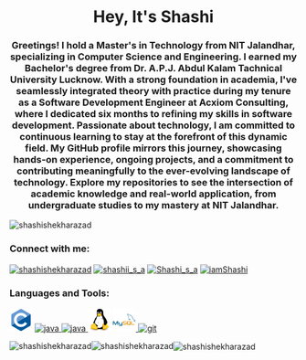<h1 align="center">Hey, It's Shashi</h1>
<h3 align="center">Greetings! I hold a Master's in Technology from NIT Jalandhar, specializing in Computer Science and Engineering. I earned my Bachelor's degree from Dr. A.P.J. Abdul Kalam Tachnical University Lucknow. With a strong foundation in academia, I've seamlessly integrated theory with practice during my tenure as a Software Development Engineer at Acxiom Consulting, where I dedicated six months to refining my skills in software development.
Passionate about technology, I am committed to continuous learning to stay at the forefront of this dynamic field. My GitHub profile mirrors this journey, showcasing hands-on experience, ongoing projects, and a commitment to contributing meaningfully to the ever-evolving landscape of technology. Explore my repositories to see the intersection of academic knowledge and real-world application, from undergraduate studies to my mastery at NIT Jalandhar.</h3>

<p align="left"> <img src="https://komarev.com/ghpvc/?username=shashishekharazad&label=Profile%20views&color=0e75b6&style=flat" alt="shashishekharazad" /> </p>
<!--
<p align="left"> <a href="https://github.com/ryo-ma/github-profile-trophy"><img src="https://github-profile-trophy.vercel.app/?username=shashishekharazad" alt="shashishekharazad" /></a> </p>
-->
<h3 align="left">Connect with me:</h3>
<p align="left">
<a href="https://linkedin.com/in/shashishekharazad" target="blank"><img align="center" src="https://raw.githubusercontent.com/rahuldkjain/github-profile-readme-generator/master/src/images/icons/Social/linked-in-alt.svg" alt="shashishekharazad" height="30" width="40" /></a>
<a href="https://www.instagram.com/shashii_s_a" target="blank"><img align="center" src="https://www.vectorlogo.zone/logos/instagram/instagram-icon.svg" alt="shashii_s_a" height="30" width="30" /></a>
<a href="https://twitter.com/shashi_s_a" target="blank"><img align="center" src="https://raw.githubusercontent.com/rahuldkjain/github-profile-readme-generator/master/src/images/icons/Social/twitter.svg" alt="Shashi_s_a" height="30" width="40" /></a>
<a href="https://www.hackerrank.com/iamShashi" target="blank"><img align="center" src="https://raw.githubusercontent.com/rahuldkjain/github-profile-readme-generator/master/src/images/icons/Social/hackerrank.svg" alt="iamShashi" height="40" width="40" /></a>
<!-- <a href="https://www.leetcode.com/saurav2658" target="blank"><img align="center" src="https://raw.githubusercontent.com/rahuldkjain/github-profile-readme-generator/master/src/images/icons/Social/leet-code.svg" alt="saurav2658" height="30" width="40" /></a> -->
</p>

<h3 align="left">Languages and Tools:</h3>
<p align="left">
	<a href="https://www.cprogramming.com/" target="_blank" rel="noreferrer"> <img src="https://raw.githubusercontent.com/devicons/devicon/master/icons/c/c-original.svg" alt="c" width="40" height="40"/></a>
	<a href="#" target="_blank" rel="noreferrer"> <img src="https://www.vectorlogo.zone/logos/java/java-icon.svg" alt="java" width="40" height="40"/> </a>
	<a href="#" target="_blank" rel="noreferrer"> <img src="https://www.vectorlogo.zone/logos/javascript/javascript-icon.svg" alt="java" width="40" height="40"/> </a>
	<a href="https://www.linux.org/" target="_blank" rel="noreferrer"> <img src="https://raw.githubusercontent.com/devicons/devicon/master/icons/linux/linux-original.svg" alt="linux" width="40" height="40"/></a>
	<a href="https://www.mysql.com/" target="_blank" rel="noreferrer"> <img src="https://raw.githubusercontent.com/devicons/devicon/master/icons/mysql/mysql-original-wordmark.svg" alt="mysql" width="40" height="40"/> </a>
	<a href="https://git-scm.com/" target="_blank" rel="noreferrer"> <img src="https://www.vectorlogo.zone/logos/git-scm/git-scm-icon.svg" alt="git" width="40" height="40"/></a>
</p>

<p><img align="left" src="https://github-readme-stats.vercel.app/api/top-langs?username=shashishekharazad&show_icons=true&locale=en&layout=compact" alt="shashishekharazad" /></p>


<p><img align="left" src="https://github-readme-stats.vercel.app/api?username=shashishekharazad&show_icons=true&locale=en" alt="shashishekharazad" /></p>

<p><img align="center" src="https://github-readme-streak-stats.herokuapp.com/?user=shashishekharazad&" alt="shashishekharazad" /></p>
